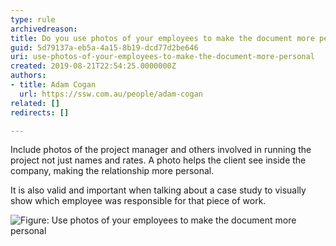 ```yaml
---
type: rule
archivedreason: 
title: Do you use photos of your employees to make the document more personal?
guid: 5d79137a-eb5a-4a15-8b19-dcd77d2be646
uri: use-photos-of-your-employees-to-make-the-document-more-personal
created: 2019-08-21T22:54:25.0000000Z
authors:
- title: Adam Cogan
  url: https://ssw.com.au/people/adam-cogan
related: []
redirects: []

---
```


Include photos of the project manager and others involved in running the project not just names and rates. A photo helps the client see inside the company, making the relationship more personal.

It is also valid and important when talking about a case study to visually show which employee was responsible for that piece of work.

<!--endintro-->

![Figure: Use photos of your employees to make the document more personal](Proposals\_EmployeesPhotos.jpg)

